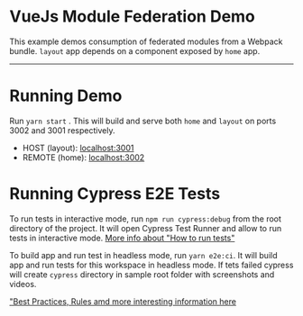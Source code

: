 # VueJs Module Federation Demo

This example demos consumption of federated modules from a Webpack bundle. `layout` app depends on a component exposed by `home` app.

---

# Running Demo

Run `yarn start` . This will build and serve both `home` and `layout` on ports 3002 and 3001 respectively.

- HOST (layout): [localhost:3001](http://localhost:3001/)
- REMOTE (home): [localhost:3002](http://localhost:3002/)

# Running Cypress E2E Tests

To run tests in interactive mode, run  `npm run cypress:debug` from the root directory of the project. It will open Cypress Test Runner and allow to run tests in interactive mode. [More info about "How to run tests"](../../cypress/README.md#how-to-run-tests)

To build app and run test in headless mode, run `yarn e2e:ci`. It will build app and run tests for this workspace in headless mode. If tets failed cypress will create `cypress` directory in sample root folder with screenshots and videos.

["Best Practices, Rules amd more interesting information here](../../cypress/README.md)
